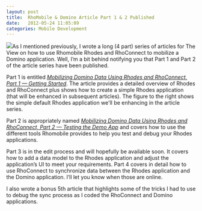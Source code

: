 ```yaml
---
layout: post
title:  RhoMobile & Domino Article Part 1 & 2 Published
date:   2012-05-24 11:05:09
categories: Mobile Development
---
```

![](images/stories/2012/wargo_rhomobile_example.png)As I mentioned previously, I wrote a long (4 part) series of articles for The View on how to use Rhomobile Rhodes and RhoConnect to mobilize a Domino application. Well, I’m a bit behind notifying you that Part 1 and Part 2 of the article series have been published.

Part 1 is entitled [_Mobilizing Domino Data Using Rhodes and RhoConnect, Part 1 — Getting Started_](http://bit.ly/LghLGR). The article provides a detailed overview of Rhodes and RhoConnect plus shows how to create a simple Rhodes application (that will be enhanced in subsequent articles). The figure to the right shows the simple default Rhodes application we'll be enhancing in the article series.

Part 2 is appropriately named _[Mobilizing Domino Data Using Rhodes and RhoConnect, Part 2 — Testing the Demo App](http://bit.ly/Jy82eF)_ and covers how to use the different tools Rhomobile provides to help you test and debug your Rhodes applications.

Part 3 is in the edit process and will hopefully be available soon. It covers how to add a data model to the Rhodes application and adjust the application’s UI to meet your requirements. Part 4 covers in detail how to use RhoConnect to synchronize data between the Rhodes application and the Domino application. I’ll let you know when those are online.

I also wrote a bonus 5th article that highlights some of the tricks I had to use to debug the sync process as I coded the RhoConnect and Domino applications.